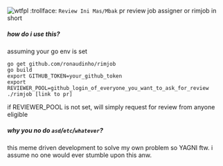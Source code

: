 ![wtfpl](http://www.wtfpl.net/wp-content/uploads/2012/12/wtfpl-badge-4.png)
:trollface:
`Review Ini Mas/Mbak` pr review job assigner or rimjob in short

##### how do i use this?
assuming your go env is set
```
go get github.com/ronaudinho/rimjob
go build
export GITHUB_TOKEN=your_github_token
export REVIEWER_POOL=github_login_of_everyone_you_want_to_ask_for_review
./rimjob [link to pr]
```
if REVIEWER_POOL is not set, will simply request for review from anyone eligible

##### why you no do `asd`/`etc`/`whatever`?
this meme driven development to solve my own problem so YAGNI ftw. i assume no one would ever stumble upon this anw.
